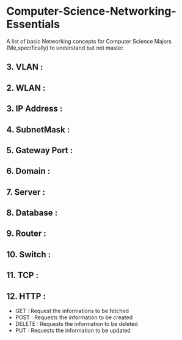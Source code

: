 # Computer-Science-Networking-Essentials
A list of basic Networking concepts for Computer Science Majors (Me,specifically) to understand but not master.


## 3. VLAN : 
## 2. WLAN : 
## 3. IP Address : 
## 4. SubnetMask : 
## 5. Gateway Port :
## 6. Domain : 
## 7. Server : 
## 8. Database : 
## 9. Router : 
## 10. Switch : 
## 11. TCP : 
## 12. HTTP : 

  * GET : Request the informations to be fetched
  * POST : Requests the information to be created
  * DELETE : Requests the information to be deleted
  * PUT : Requests the information to be updated

